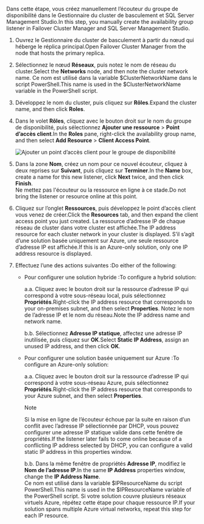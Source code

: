 <span data-ttu-id="7deb4-101">Dans cette étape, vous créez manuellement l’écouteur du groupe de disponibilité dans le Gestionnaire du cluster de basculement et SQL Server Management Studio.</span><span class="sxs-lookup"><span data-stu-id="7deb4-101">In this step, you manually create the availability group listener in Failover Cluster Manager and SQL Server Management Studio.</span></span>

1. <span data-ttu-id="7deb4-102">Ouvrez le Gestionnaire du cluster de basculement à partir du nœud qui héberge le réplica principal.</span><span class="sxs-lookup"><span data-stu-id="7deb4-102">Open Failover Cluster Manager from the node that hosts the primary replica.</span></span>

2. <span data-ttu-id="7deb4-103">Sélectionnez le nœud **Réseaux**, puis notez le nom de réseau du cluster.</span><span class="sxs-lookup"><span data-stu-id="7deb4-103">Select the **Networks** node, and then note the cluster network name.</span></span> <span data-ttu-id="7deb4-104">Ce nom est utilisé dans la variable $ClusterNetworkName dans le script PowerShell.</span><span class="sxs-lookup"><span data-stu-id="7deb4-104">This name is used in the $ClusterNetworkName variable in the PowerShell script.</span></span>

3. <span data-ttu-id="7deb4-105">Développez le nom du cluster, puis cliquez sur **Rôles**.</span><span class="sxs-lookup"><span data-stu-id="7deb4-105">Expand the cluster name, and then click **Roles**.</span></span>

4. <span data-ttu-id="7deb4-106">Dans le volet **Rôles**, cliquez avec le bouton droit sur le nom du groupe de disponibilité, puis sélectionnez **Ajouter une ressource** > **Point d’accès client**.</span><span class="sxs-lookup"><span data-stu-id="7deb4-106">In the **Roles** pane, right-click the availability group name, and then select **Add Resource** > **Client Access Point**.</span></span>
   
    ![Ajouter un point d’accès client pour le groupe de disponibilité](./media/virtual-machines-sql-server-configure-alwayson-availability-group-listener/IC678769.gif)

5. <span data-ttu-id="7deb4-108">Dans la zone **Nom**, créez un nom pour ce nouvel écouteur, cliquez à deux reprises sur **Suivant**, puis cliquez sur **Terminer**.</span><span class="sxs-lookup"><span data-stu-id="7deb4-108">In the **Name** box, create a name for this new listener, click **Next** twice, and then click **Finish**.</span></span>  
    <span data-ttu-id="7deb4-109">Ne mettez pas l'écouteur ou la ressource en ligne à ce stade.</span><span class="sxs-lookup"><span data-stu-id="7deb4-109">Do not bring the listener or resource online at this point.</span></span>

6. <span data-ttu-id="7deb4-110">Cliquez sur l’onglet **Ressources**, puis développez le point d’accès client vous venez de créer.</span><span class="sxs-lookup"><span data-stu-id="7deb4-110">Click the **Resources** tab, and then expand the client access point you just created.</span></span> 
    <span data-ttu-id="7deb4-111">La ressource d’adresse IP de chaque réseau de cluster dans votre cluster est affichée.</span><span class="sxs-lookup"><span data-stu-id="7deb4-111">The IP address resource for each cluster network in your cluster is displayed.</span></span> <span data-ttu-id="7deb4-112">S’il s’agit d’une solution basée uniquement sur Azure, une seule ressource d’adresse IP est affichée.</span><span class="sxs-lookup"><span data-stu-id="7deb4-112">If this is an Azure-only solution, only one IP address resource is displayed.</span></span>

7. <span data-ttu-id="7deb4-113">Effectuez l’une des actions suivantes :</span><span class="sxs-lookup"><span data-stu-id="7deb4-113">Do either of the following:</span></span>
   
   * <span data-ttu-id="7deb4-114">Pour configurer une solution hybride :</span><span class="sxs-lookup"><span data-stu-id="7deb4-114">To configure a hybrid solution:</span></span>
     
        <span data-ttu-id="7deb4-115">a.</span><span class="sxs-lookup"><span data-stu-id="7deb4-115">a.</span></span> <span data-ttu-id="7deb4-116">Cliquez avec le bouton droit sur la ressource d’adresse IP qui correspond à votre sous-réseau local, puis sélectionnez **Propriétés**.</span><span class="sxs-lookup"><span data-stu-id="7deb4-116">Right-click the IP address resource that corresponds to your on-premises subnet, and then select **Properties**.</span></span> <span data-ttu-id="7deb4-117">Notez le nom de l’adresse IP et le nom du réseau.</span><span class="sxs-lookup"><span data-stu-id="7deb4-117">Note the IP address name and network name.</span></span>
   
        <span data-ttu-id="7deb4-118">b.</span><span class="sxs-lookup"><span data-stu-id="7deb4-118">b.</span></span> <span data-ttu-id="7deb4-119">Sélectionnez **Adresse IP statique**, affectez une adresse IP inutilisée, puis cliquez sur **OK**.</span><span class="sxs-lookup"><span data-stu-id="7deb4-119">Select **Static IP Address**, assign an unused IP address, and then click **OK**.</span></span>
 
   * <span data-ttu-id="7deb4-120">Pour configurer une solution basée uniquement sur Azure :</span><span class="sxs-lookup"><span data-stu-id="7deb4-120">To configure an Azure-only solution:</span></span>

        <span data-ttu-id="7deb4-121">a.</span><span class="sxs-lookup"><span data-stu-id="7deb4-121">a.</span></span> <span data-ttu-id="7deb4-122">Cliquez avec le bouton droit sur la ressource d’adresse IP qui correspond à votre sous-réseau Azure, puis sélectionnez **Propriétés**.</span><span class="sxs-lookup"><span data-stu-id="7deb4-122">Right-click the IP address resource that corresponds to your Azure subnet, and then select **Properties**.</span></span>
       
       > [!NOTE]
       > <span data-ttu-id="7deb4-123">Si la mise en ligne de l’écouteur échoue par la suite en raison d’un conflit avec l’adresse IP sélectionnée par DHCP, vous pouvez configurer une adresse IP statique valide dans cette fenêtre de propriétés.</span><span class="sxs-lookup"><span data-stu-id="7deb4-123">If the listener later fails to come online because of a conflicting IP address selected by DHCP, you can configure a valid static IP address in this properties window.</span></span>
       > 
       > 

       <span data-ttu-id="7deb4-124">b.</span><span class="sxs-lookup"><span data-stu-id="7deb4-124">b.</span></span> <span data-ttu-id="7deb4-125">Dans la même fenêtre de propriétés **Adresse IP**, modifiez le **Nom de l’adresse IP**.</span><span class="sxs-lookup"><span data-stu-id="7deb4-125">In the same **IP Address** properties window, change the **IP Address Name**.</span></span>  
        <span data-ttu-id="7deb4-126">Ce nom est utilisé dans la variable $IPResourceName du script PowerShell.</span><span class="sxs-lookup"><span data-stu-id="7deb4-126">This name is used in the $IPResourceName variable of the PowerShell script.</span></span> <span data-ttu-id="7deb4-127">Si votre solution couvre plusieurs réseaux virtuels Azure, répétez cette étape pour chaque ressource IP.</span><span class="sxs-lookup"><span data-stu-id="7deb4-127">If your solution spans multiple Azure virtual networks, repeat this step for each IP resource.</span></span>

